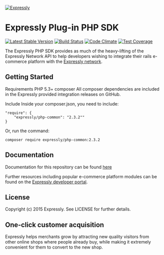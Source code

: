 [![Expressly](https://buyexpressly.com/assets/img/expressly-logo-sm-gray.png)](https://buyexpressly.com)
# Expressly Plug-in PHP SDK

[![Latest Stable Version](https://poser.pugx.org/expressly/php-common/version)](https://packagist.org/packages/expressly/php-common)
[![Build Status](https://api.travis-ci.org/expressly/php-common.png)](https://travis-ci.org/expressly/php-common)
[![Code Climate](https://codeclimate.com/github/expressly/php-common/badges/gpa.svg)](https://codeclimate.com/github/expressly/php-common)
[![Test Coverage](https://codeclimate.com/github/expressly/php-common/badges/coverage.svg)](https://codeclimate.com/github/expressly/php-common/coverage)

The Expressly PHP SDK provides as much of the heavy-lifting of the Expressly Network API to help developers wishing to
integrate their rails e-commerce platform with the [Expressly network](https://buyexpressly.com).

## Getting Started

Requirements
PHP 5.3+
composer
All composer dependencies are included in the Expressly provided integration releases on GitHub.

Include
Inside your composer.json, you need to include:

    "require": {
        "expressly/php-common": "2.3.2""
    }

Or, run the command:

    composer require expressly/php-common:2.3.2

## Documentation

Documentation for this repository can be found [here](http://expressly.readthedocs.org/en/latest/)

Further resources including popular e-commerce platform modules can be found on the 
[Expressly developer portal](http://developer.buyexpressly.com).

## License

Copyright (c) 2015 Expressly. See LICENSE for further details.

## One-click customer acquisition

Expressly helps merchants grow by attracting new quality visitors from other online shops where people already buy, 
while making it extremely convenient for them to convert to the new shop.
